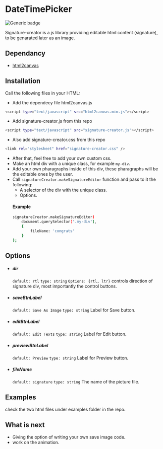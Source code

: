 # DateTimePicker
![Generic badge](https://img.shields.io/badge/status-beta-blue.svg)

Signature-creator is a js library providing editable html content (signature), to be genarated later as an image.

## Dependancy
* [html2canvas](https://github.com/niklasvh/html2canvas)

## Installation
Call the following files in your HTML:
* Add the dependecy file html2canvas.js
```sh
<script type="text/javascript" src="html2canvas.min.js"></script>
```
* Add signature-creator.js from this repo
```sh
<script type="text/javascript" src="signature-creator.js"></script>
```
* Also add signature-creator.css from this repo
```sh
<link rel="stylesheet" href="signature-creator.css" />
```
* After that, feel free to add your own custom css.
* Make an html div with a unique class, for example `my-div`.
* Add your own pharagraphs inside of this div, these pharagraphs will be the editable ones by the user.
* Call `signatureCreator.makeSignatureEditor` function and pass to it the following:
    * A selector of the div with the unique class.
    * Options.
    #### Example
    ```sh
    signatureCreator.makeSignatureEditor(
        document.querySelector('.my-div'),
        {
            fileName: 'congrats'
        }
    );
    ```


## Options
* ##### dir
    `default: rtl` `type: string` `Options: {rtl, ltr}`
    controls direction of signature div, most importantly the control buttons.

* ##### saveBtnLabel
    `default: Save As Image` `type: string`
    Label for Save button.

* ##### editBtnLabel
    `default: Edit Texts` `type: string`
    Label for Edit button.

* ##### previewBtnLabel
    `default: Preview` `type: string`
    Label for Preview button.

* ##### fileName
    `default: signature` `type: string`
    The name of the picture file.

## Examples
check the two html files under examples folder in the repo.


 ## What is next
* Giving the option of writing your own save image code.
* work on the animation.
